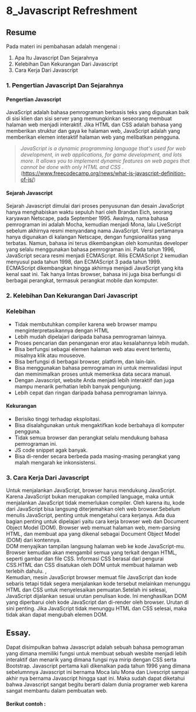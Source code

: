 # 8_Javascript Refreshment

## Resume
Pada materi ini pembahasan adalah mengenai :

1. Apa Itu Javascript Dan Sejarahnya
2. Kelebihan Dan Kekurangan Dari Javascript
3. Cara Kerja Dari Javascript

### 1. Pengertian Javascript Dan Sejarahnya
#### <b> Pengertian Javascript </b>
JavaScript adalah bahasa pemrograman berbasis teks yang digunakan baik di sisi klien dan sisi server yang memungkinkan seseorang membuat halaman web menjadi interaktif. Jika HTML dan CSS adalah bahasa yang memberikan struktur dan gaya ke halaman web, JavaScript adalah yang memberikan elemen interaktif halaman web yang melibatkan pengguna.
> <i> JavaScript is a dynamic programming language that's used for web development, in web applications, for game development, and lots more. It allows you to implement dynamic features on web pages that cannot be done with only HTML and CSS </i>.(https://www.freecodecamp.org/news/what-is-javascript-definition-of-js/)

#### <b> Sejarah Javascript </b>
Sejarah Javascript dimulai dari proses penyusunan dan desain JavaScript hanya menghabiskan waktu sepuluh hari oleh Brandan Eich, seorang karyawan Netscape, pada September 1995. Awalnya, nama bahasa pemrograman ini adalah Mocha, kemudian menjadi Mona, lalu LiveScript sebelum akhirnya resmi menyandang nama JavaScript. Versi pertamanya hanya digunakan di kalangan Netscape, dengan fungsionalitas yang terbatas. Namun, bahasa ini terus dikembangkan oleh komunitas developer yang selalu menggunakan bahasa pemrograman ini. Pada tahun 1996, JavaScript secara resmi menjadi ECMAScript. Rilis ECMAScript 2 kemudian menyusul pada tahun 1998, dan ECMAScript 3 pada tahun 1999. ECMAScript dikembangkan hingga akhirnya menjadi JavaScript yang kita kenal saat ini. Tak hanya lintas browser, bahasa ini juga bisa berfungsi di berbagai perangkat, termasuk perangkat mobile dan komputer.

### 2. Kelebihan Dan Kekurangan Dari Javascript

### <b> Kelebihan </b>
* Tidak membutuhkan compiler karena web browser mampu menginterpretasikannya dengan HTML
* Lebih mudah dipelajari daripada bahasa pemrograman lainnya. 
* Proses pencarian dan penanganan eror atau kesalahannya lebih mudah.
* Bisa berfungsi sebagai elemen halaman web atau event tertentu, misalnya klik atau mouseove.
* Bisa berfungsi di berbagai browser, platform, dan lain-lain.
* Bisa menggunakan bahasa pemrograman ini untuk memvalidasi input dan meminimalkan proses untuk memeriksa data secara manual.
* Dengan Javascript, website Anda menjadi lebih interaktif dan juga mampu menarik perhatian lebih banyak pengunjung.
* Lebih cepat dan ringan daripada bahasa pemrograman lainnya.

#### <b>Kekurangan</b>
* Berisiko tinggi terhadap eksploitasi.
* Bisa disalahgunakan untuk mengaktifkan kode berbahaya di komputer pengguna.
* Tidak semua browser dan perangkat selalu mendukung bahasa pemrograman ini.
* JS code snippet agak banyak.
* Bisa di-render secara berbeda pada masing-masing perangkat yang malah mengarah ke inkonsistensi.

### 3. Cara Kerja Dari Javascript
Untuk menjalankan JavaScript, browser harus mendukung JavaScript. Karena JavaScript bukan merupakan compiled language, maka untuk menjalankan JavaScript tidak memerlukan compiler. Oleh karena itu, kode dari JavaScript bisa langsung diterjemahkan oleh web browser.Sebelum menulis JavaScript, penting untuk mengetahui cara kerjanya. Ada dua bagian penting untuk dipelajari yaitu cara kerja browser web dan Document Object Model (DOM). Browser web memuat halaman web, mem-parsing HTML, dan membuat apa yang dikenal sebagai Document Object Model (DOM) dari kontennya. 
<br>DOM menyajikan tampilan langsung halaman web ke kode JavaScript-mu. Browser kemudian akan mengambil semua yang terkait dengan HTML, seperti gambar dan file CSS. Informasi CSS berasal dari pengurai CSS.HTML dan CSS disatukan oleh DOM untuk membuat halaman web terlebih dahulu. ,<br> Kemudian, mesin JavaScript browser memuat file JavaScript dan kode sebaris tetapi tidak segera menjalankan kode tersebut melainkan menunggu HTML dan CSS untuk menyelesaikan pemuatan.Setelah ini selesai, JavaScript dijalankan sesuai urutan penulisan kode. Ini menghasilkan DOM yang diperbarui oleh kode JavaScript dan di-render oleh browser. Urutan di sini penting. Jika JavaScript tidak menunggu HTML dan CSS selesai, maka tidak akan dapat mengubah elemen DOM.


## Essay.
Dapat disimpulkan bahwa Javascript adalah sebuah bahasa pemograman yang dimana memiliki fungsi untuk membuat sebuah wesbite menjadi lebih interaktif dan menarik yang dimana fungsi nya mirip dengan CSS serta Bootstrap. Javascript pertama kali dikenalkan pada tahun 1996 yang dimana sebelumnnya Javascript ini bernama Moca lalu Mona dan Livescript sampai akhir nya bernama Javascript hingga saat ini. Maka sudah dapat diketahui bahwa Javascript sangat begitu berarti dalam dunia programer web karena sangat membantu dalam pembuatan web. 

#### Berikut contoh :

